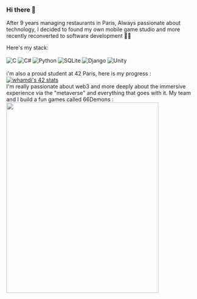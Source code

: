### Hi there 👋

After 9 years managing restaurants in Paris,
Always passionate about technology, I decided to found my own mobile game studio and more recently reconverted to software development 🧑‍💻

Here's my stack: <br><br>
![C](https://img.shields.io/badge/c-%2300599C.svg?style=for-the-badge&logo=c&logoColor=white)
![C#](https://img.shields.io/badge/c%23-%23239120.svg?style=for-the-badge&logo=csharp&logoColor=white)
![Python](https://img.shields.io/badge/python-3670A0?style=for-the-badge&logo=python&logoColor=ffdd54)
![SQLite](https://img.shields.io/badge/sqlite-%2307405e.svg?style=for-the-badge&logo=sqlite&logoColor=white)
![Django](https://img.shields.io/badge/django-%23092E20.svg?style=for-the-badge&logo=django&logoColor=white)
![Unity](https://img.shields.io/badge/unity-%23000000.svg?style=for-the-badge&logo=unity&logoColor=white)
<br><br>
i'm also a proud student at 42 Paris, here is my progress :<br>
<a href="https://github.com/oakoudad/badge42"><img src="https://badge.mediaplus.ma/landscapes/whamdi?1337Badge=off&UM6P=off" alt="whamdi's 42 stats" /></a>
<br>
I'm really passionate about web3 and more deeply about the immersive experience via the "metaverse" and everything that goes with it.
My team and I build a fun games called 66Demons : <br>
<img src="https://play-lh.googleusercontent.com/a9fOlP-UXKO9iEYSbmD5Io4ffhzCfceTc3T9q36-WuMrozqbgwuEd06irws8OewYVA=w5120-h2880-rw" 
     width="400" 
     height="500" />

